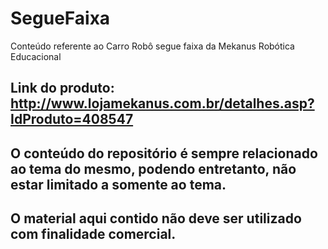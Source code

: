 # SegueFaixa
Conteúdo referente ao Carro Robô segue faixa da Mekanus Robótica Educacional

## Link do produto: http://www.lojamekanus.com.br/detalhes.asp?IdProduto=408547



## O conteúdo do repositório é sempre relacionado ao tema do mesmo, podendo entretanto, não estar limitado a somente ao tema. 

## O material aqui contido não deve ser utilizado com finalidade comercial.
